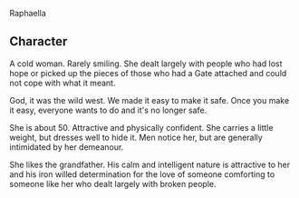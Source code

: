 Raphaella

## Character

A cold woman. Rarely smiling. She dealt largely with people who had lost hope or picked up the pieces of those who had a Gate attached and could not cope with what it meant.

God, it was the wild west. We made it easy to make it safe. Once you make it easy, everyone wants to do and it's no longer safe.

She is about 50. Attractive and physically confident. She carries a little weight, but dresses well to hide it. Men notice her, but are generally intimidated by her demeanour.

She likes the grandfather. His calm and intelligent nature is attractive to her and his iron willed determination for the love of someone comforting to someone like her who dealt largely with broken people.
